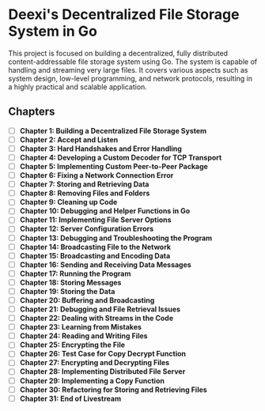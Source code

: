 # Deexi's Decentralized File Storage System in Go

This project is focused on building a decentralized, fully distributed content-addressable file storage system using Go. The system is capable of handling and streaming very large files. It covers various aspects such as system design, low-level programming, and network protocols, resulting in a highly practical and scalable application.

## Chapters

- [ ] **Chapter 1: Building a Decentralized File Storage System** 
- [ ] **Chapter 2: Accept and Listen**
- [ ] **Chapter 3: Hard Handshakes and Error Handling**
- [ ] **Chapter 4: Developing a Custom Decoder for TCP Transport**
- [ ] **Chapter 5: Implementing Custom Peer-to-Peer Package**
- [ ] **Chapter 6: Fixing a Network Connection Error**
- [ ] **Chapter 7: Storing and Retrieving Data**
- [ ] **Chapter 8: Removing Files and Folders**
- [ ] **Chapter 9: Cleaning up Code**
- [ ] **Chapter 10: Debugging and Helper Functions in Go**
- [ ] **Chapter 11: Implementing File Server Options**
- [ ] **Chapter 12: Server Configuration Errors**
- [ ] **Chapter 13: Debugging and Troubleshooting the Program**
- [ ] **Chapter 14: Broadcasting File to the Network**
- [ ] **Chapter 15: Broadcasting and Encoding Data**
- [ ] **Chapter 16: Sending and Receiving Data Messages**
- [ ] **Chapter 17: Running the Program**
- [ ] **Chapter 18: Storing Messages**
- [ ] **Chapter 19: Storing the Data**
- [ ] **Chapter 20: Buffering and Broadcasting**
- [ ] **Chapter 21: Debugging and File Retrieval Issues**
- [ ] **Chapter 22: Dealing with Streams in the Code**
- [ ] **Chapter 23: Learning from Mistakes**
- [ ] **Chapter 24: Reading and Writing Files**
- [ ] **Chapter 25: Encrypting the File**
- [ ] **Chapter 26: Test Case for Copy Decrypt Function**
- [ ] **Chapter 27: Encrypting and Decrypting Files**
- [ ] **Chapter 28: Implementing Distributed File Server**
- [ ] **Chapter 29: Implementing a Copy Function**
- [ ] **Chapter 30: Refactoring for Storing and Retrieving Files**
- [ ] **Chapter 31: End of Livestream**